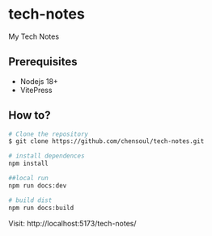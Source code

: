 # tech-notes

My Tech Notes

## Prerequisites

- Nodejs 18+
- VitePress

## How to?

```bash
# Clone the repository
$ git clone https://github.com/chensoul/tech-notes.git

# install dependences
npm install

##local run
npm run docs:dev

# build dist
npm run docs:build
```

Visit: http://localhost:5173/tech-notes/